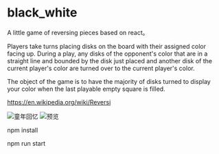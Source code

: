 # black_white
A little game of reversing pieces based on react。
 
Players take turns placing disks on the board with their assigned color facing up. During a play, any disks of the opponent's color that are in a straight line and bounded by the disk just placed and another disk of the current player's color are turned over to the current player's color.

The object of the game is to have the majority of disks turned to display your color when the last playable empty square is filled.

 https://en.wikipedia.org/wiki/Reversi

 ![童年回忆](https://github.com/fuhuan1991/black_white/raw/master/11.png)
 ![预览](https://github.com/fuhuan1991/black_white/raw/master/12.png)
 
 npm install
 
 npm run start

